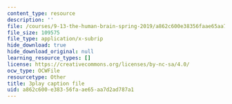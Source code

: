 ```yaml
---
content_type: resource
description: ''
file: /courses/9-13-the-human-brain-spring-2019/a862c600e38356faae65aa7d2ad787a1_vFZY--lgmHs.vtt
file_size: 109575
file_type: application/x-subrip
hide_download: true
hide_download_original: null
learning_resource_types: []
license: https://creativecommons.org/licenses/by-nc-sa/4.0/
ocw_type: OCWFile
resourcetype: Other
title: 3play caption file
uid: a862c600-e383-56fa-ae65-aa7d2ad787a1
---
```


